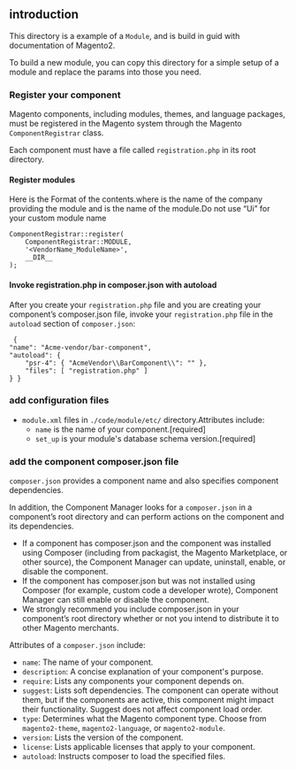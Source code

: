 ## introduction
This directory is a example of a `Module`, and is build in guid with documentation of Magento2.

To build a new module, you can copy this directory for a simple setup of a module and replace the params into those you need.

### Register your component
Magento components, including modules, themes, and language packages, must be registered in the Magento system through the Magento `ComponentRegistrar` class.

Each component must have a file called `registration.php` in its root directory. 
#### Register modules
Here is the Format of the contents.where <VendorName> is the name of 
the company providing the module and <ModuleName> is the name of the 
module.Do not use “Ui” for your custom module name

```
ComponentRegistrar::register(
	ComponentRegistrar::MODULE, 
	'<VendorName_ModuleName>',
	__DIR__
);
```
#### Invoke registration.php in composer.json with autoload
After you create your `registration.php` file and you are creating your component’s composer.json file, invoke your `registration.php` file in the `autoload` section of `composer.json`:

```
 {
"name": "Acme-vendor/bar-component",
"autoload": {
    "psr-4": { "AcmeVendor\\BarComponent\\": "" },
    "files": [ "registration.php" ]
} }
```

### add configuration files
* `module.xml` files in `./code/module/etc/` directory.Attributes include:
	* `name` is the name of your component.[required]
	* `set_up` is your module's database schema version.[required]

### add the component composer.json file
`composer.json` provides a component name and also specifies component dependencies.

In addition, the Component Manager looks for a `composer.json` in a component’s root directory and can perform actions on the component and its dependencies.

* If a component has composer.json and the component was installed using Composer (including from packagist, the Magento Marketplace, or other source), the Component Manager can update, uninstall, enable, or disable the component.
* If the component has composer.json but was not installed using Composer (for example, custom code a developer wrote), Component Manager can still enable or disable the component.
* We strongly recommend you include composer.json in your component’s root directory whether or not you intend to distribute it to other Magento merchants.

Attributes of a `composer.json` include:

* `name`: The name of your component.
* `description`: A concise explanation of your component's purpose.
* `require`: Lists any components your component depends on.
* `suggest`: Lists soft dependencies. The component can operate without them, but if the components are active, this component might impact their functionality. Suggest does not affect component load order.
* `type`: Determines what the Magento component type. Choose from `magento2-theme`, `magento2-language`, or `magento2-module`.
* `version`: Lists the version of the component.
* `license`: Lists applicable licenses that apply to your component.
* `autoload`: Instructs composer to load the specified files.

